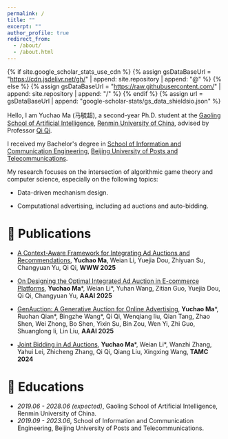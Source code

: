 ```yaml
---
permalink: /
title: ""
excerpt: ""
author_profile: true
redirect_from: 
  - /about/
  - /about.html
---
```


{% if site.google_scholar_stats_use_cdn %}
{% assign gsDataBaseUrl = "https://cdn.jsdelivr.net/gh/" | append: site.repository | append: "@" %}
{% else %}
{% assign gsDataBaseUrl = "https://raw.githubusercontent.com/" | append: site.repository | append: "/" %}
{% endif %}
{% assign url = gsDataBaseUrl | append: "google-scholar-stats/gs_data_shieldsio.json" %}

<span class='anchor' id='about-me'></span>

Hello, I am Yuchao Ma (马毓超), a second-year Ph.D. student at the [Gaoling School of Artificial Intelligence](http://ai.ruc.edu.cn/), [Renmin University of China](https://en.ruc.edu.cn/), advised by Professor [Qi Qi](https://gsai.ruc.edu.cn/qiqi). 

I received my Bachelor's degree in [School of Information and Communication Engineering](https://sice.bupt.edu.cn/), [Beijing University of Posts and Telecommunications](https://www.bupt.edu.cn/). 

My research focuses on the intersection of algorithmic game theory and computer science, especially on the following topics:

- Data-driven mechanism design.

- Computational advertising, including ad auctions and auto-bidding.

<!-- My research interest includes neural machine translation and computer vision. I have published more than 100 papers at the top international AI conferences with total <a href='https://scholar.google.com/citations?user=DhtAFkwAAAAJ'>google scholar citations <strong><span id='total_cit'>260000+</span></strong></a> (You can also use google scholar badge <a href='https://scholar.google.com/citations?user=DhtAFkwAAAAJ'><img src="https://img.shields.io/endpoint?url={{ url | url_encode }}&logo=Google%20Scholar&labelColor=f6f6f6&color=9cf&style=flat&label=citations"></a>). -->


<!-- # 🔥 News
- *2022.02*: &nbsp;🎉🎉 Lorem ipsum dolor sit amet, consectetur adipiscing elit. Vivamus ornare aliquet ipsum, ac tempus justo dapibus sit amet. 
- *2022.02*: &nbsp;🎉🎉 Lorem ipsum dolor sit amet, consectetur adipiscing elit. Vivamus ornare aliquet ipsum, ac tempus justo dapibus sit amet.  -->

# 📝 Publications 

<!-- <div class='paper-box'><div class='paper-box-image'><div><div class="badge">CVPR 2016</div><img src='images/500x300.png' alt="sym" width="100%"></div></div>
<div class='paper-box-text' markdown="1"> -->

<!-- [Deep Residual Learning for Image Recognition](https://openaccess.thecvf.com/content_cvpr_2016/papers/He_Deep_Residual_Learning_CVPR_2016_paper.pdf) -->

<!-- **Kaiming He**, Xiangyu Zhang, Shaoqing Ren, Jian Sun

[**Project**](https://scholar.google.com/citations?view_op=view_citation&hl=zh-CN&user=DhtAFkwAAAAJ&citation_for_view=DhtAFkwAAAAJ:ALROH1vI_8AC) <strong><span class='show_paper_citations' data='DhtAFkwAAAAJ:ALROH1vI_8AC'></span></strong>
- Lorem ipsum dolor sit amet, consectetur adipiscing elit. Vivamus ornare aliquet ipsum, ac tempus justo dapibus sit amet. 
</div>
</div> -->
- [A Context-Aware Framework for Integrating Ad Auctions and Recommendations](https://chaoym.github.io/), **Yuchao Ma**, Weian Li, Yuejia Dou, Zhiyuan Su, Changyuan Yu, Qi Qi, **WWW 2025**

- [On Designing the Optimal Integrated Ad Auction in E-commerce Platforms](https://chaoym.github.io/), **Yuchao Ma**\*, Weian Li\*, Yuhan Wang, Zitian Guo, Yuejia Dou, Qi Qi, Changyuan Yu, **AAAI 2025**
- [GenAuction: A Generative Auction for Online Advertising](https://chaoym.github.io/), **Yuchao Ma**\*, Ruohan Qian\*, Bingzhe Wang\*, Qi Qi, Wenqiang liu, Qian Tang, Zhao Shen, Wei Zhong, Bo Shen, Yixin Su, Bin Zou, Wen Yi, Zhi Guo, Shuanglong li, Lin Liu, **AAAI 2025**
- [Joint Bidding in Ad Auctions](https://link.springer.com/chapter/10.1007/978-981-97-2340-9_29), **Yuchao Ma**\*, Weian Li\*, Wanzhi Zhang, Yahui Lei, Zhicheng Zhang, Qi Qi, Qiang Liu, Xingxing Wang, **TAMC 2024**



<!-- # 🎖 Honors and Awards
- *2021.10* Lorem ipsum dolor sit amet, consectetur adipiscing elit. Vivamus ornare aliquet ipsum, ac tempus justo dapibus sit amet. 
- *2021.09* Lorem ipsum dolor sit amet, consectetur adipiscing elit. Vivamus ornare aliquet ipsum, ac tempus justo dapibus sit amet.  -->

# 📖 Educations
- *2019.06 - 2028.06 (expected)*, Gaoling School of Artificial Intelligence, Renmin University of China.
- *2019.09 - 2023.06*, School of Information and Communication Engineering, Beijing University of Posts and Telecommunications.

<!-- # 💬 Invited Talks
- *2021.06*, Lorem ipsum dolor sit amet, consectetur adipiscing elit. Vivamus ornare aliquet ipsum, ac tempus justo dapibus sit amet. 
- *2021.03*, Lorem ipsum dolor sit amet, consectetur adipiscing elit. Vivamus ornare aliquet ipsum, ac tempus justo dapibus sit amet.  \| [\[video\]](https://github.com/) -->

<!-- # 💻 Internships
- *2019.05 - 2020.02*, [Lorem](https://github.com/), China. -->